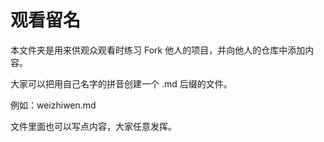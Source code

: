# 观看留名

本文件夹是用来供观众观看时练习 Fork 他人的项目，并向他人的仓库中添加内容。

大家可以把用自己名字的拼音创建一个 .md 后缀的文件。

例如：weizhiwen.md

文件里面也可以写点内容，大家任意发挥。